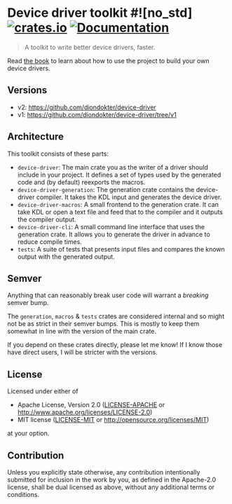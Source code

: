 # Device driver toolkit #![no_std] [![crates.io](https://img.shields.io/crates/v/device-driver.svg)](https://crates.io/crates/device-driver) [![Documentation](https://docs.rs/device-driver/badge.svg)](https://docs.rs/device-driver)

> A toolkit to write better device drivers, faster.

Read [the book](https://diondokter.github.io/device-driver/) to learn about how to use the project to build your own device drivers.

## Versions

- v2: https://github.com/diondokter/device-driver
- v1: https://github.com/diondokter/device-driver/tree/v1

## Architecture

This toolkit consists of these parts:

- `device-driver`: The main crate you as the writer of a driver should include in your project.
  It defines a set of types used by the generated code and (by default) reexports the macros.
- `device-driver-generation`: The generation crate contains the device-driver compiler. It takes the KDL
  input and generates the device driver.
- `device-driver-macros`: A small frontend to the generation crate. It can take KDL or open a text file
  and feed that to the compiler and it outputs the compiler output.
- `device-driver-cli`: A small command line interface that uses the generation crate. It allows you to generate the driver in advance to reduce compile times.
- `tests`: A suite of tests that presents input files and compares the known output with the generated output.

## Semver

Anything that can reasonably break user code will warrant a *breaking* semver bump.

The `generation`, `macros` & `tests` crates are considered internal and so might not be as strict in their semver bumps.
This is mostly to keep them somewhat in line with the version of the main crate.

If you depend on these crates directly, please let me know! If I know those have direct users, I will be stricter with the versions.

## License

Licensed under either of

 * Apache License, Version 2.0
   ([LICENSE-APACHE](LICENSE-APACHE) or http://www.apache.org/licenses/LICENSE-2.0)
 * MIT license
   ([LICENSE-MIT](LICENSE-MIT) or http://opensource.org/licenses/MIT)

at your option.

## Contribution

Unless you explicitly state otherwise, any contribution intentionally submitted
for inclusion in the work by you, as defined in the Apache-2.0 license, shall be
dual licensed as above, without any additional terms or conditions.
